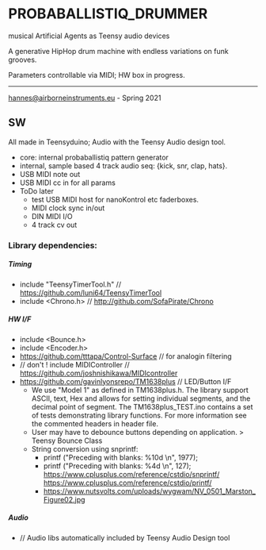 # PROBABALLISTIQ_DRUMMER

musical Artificial Agents as Teensy audio devices

A generative HipHop drum machine with endless variations on funk grooves. 

Parameters controllable via MIDI; 
HW box in progress. 


------------------------

hannes@airborneinstruments.eu - Spring 2021


## SW

All made in Teensyduino; Audio with the Teensy Audio design tool. 

- core: internal probaballistiq pattern generator
- internal, sample based 4 track audio seq: {kick, snr, clap, hats}. 
- USB MIDI note out
- USB MIDI cc in for all params
- ToDo later
	- test USB MIDI host for nanoKontrol etc faderboxes.
	- MIDI clock sync in/out 
	- DIN MIDI I/O
	- 4 track cv out


### Library dependencies:

##### Timing
- include "TeensyTimerTool.h" // https://github.com/luni64/TeensyTimerTool
- include <Chrono.h> // http://github.com/SofaPirate/Chrono

##### HW I/F

- include <Bounce.h>
- include <Encoder.h>
- https://github.com/tttapa/Control-Surface // for analogin filtering
- // don't ! include MIDIController // https://github.com/joshnishikawa/MIDIcontroller
- https://github.com/gavinlyonsrepo/TM1638plus // LED/Button I/F
	- We use "Model 1" as defined in TM1638plus.h. The library support ASCII, text, Hex and allows for setting individual segments, and the decimal point of segment. The TM1638plus_TEST.ino contains a set of tests demonstrating library functions. For more information see the commented headers in header file.
	- User may have to debounce buttons depending on application. > Teensy Bounce Class
	- String conversion using snprintf:
	   - printf ("Preceding with blanks: %10d \n", 1977);
	   - printf ("Preceding with blanks: %4d \n", 127);
	   https://www.cplusplus.com/reference/cstdio/snprintf/
	   https://www.cplusplus.com/reference/cstdio/printf/
	   - https://www.nutsvolts.com/uploads/wygwam/NV_0501_Marston_Figure02.jpg



##### Audio
- // Audio libs automatically included by Teensy Audio Design tool
